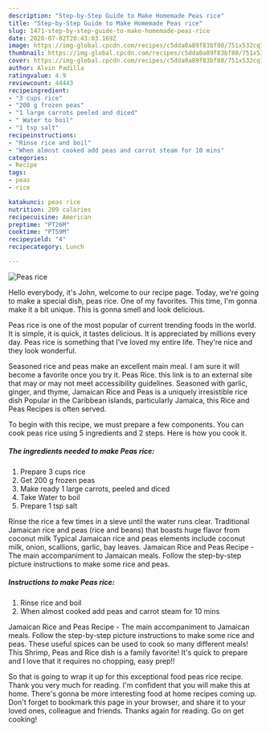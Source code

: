 ```yaml
---
description: "Step-by-Step Guide to Make Homemade Peas rice"
title: "Step-by-Step Guide to Make Homemade Peas rice"
slug: 1471-step-by-step-guide-to-make-homemade-peas-rice
date: 2020-07-02T20:43:03.169Z
image: https://img-global.cpcdn.com/recipes/c5dda0a89f83bf80/751x532cq70/peas-rice-recipe-main-photo.jpg
thumbnail: https://img-global.cpcdn.com/recipes/c5dda0a89f83bf80/751x532cq70/peas-rice-recipe-main-photo.jpg
cover: https://img-global.cpcdn.com/recipes/c5dda0a89f83bf80/751x532cq70/peas-rice-recipe-main-photo.jpg
author: Alvin Padilla
ratingvalue: 4.9
reviewcount: 44443
recipeingredient:
- "3 cups rice"
- "200 g frozen peas"
- "1 large carrots peeled and diced"
- " Water to boil"
- "1 tsp salt"
recipeinstructions:
- "Rinse rice and boil"
- "When almost cooked add peas and carrot steam for 10 mins"
categories:
- Recipe
tags:
- peas
- rice

katakunci: peas rice 
nutrition: 209 calories
recipecuisine: American
preptime: "PT26M"
cooktime: "PT59M"
recipeyield: "4"
recipecategory: Lunch

---
```



![Peas rice](https://img-global.cpcdn.com/recipes/c5dda0a89f83bf80/751x532cq70/peas-rice-recipe-main-photo.jpg)

Hello everybody, it's John, welcome to our recipe page. Today, we're going to make a special dish, peas rice. One of my favorites. This time, I'm gonna make it a bit unique. This is gonna smell and look delicious.

Peas rice is one of the most popular of current trending foods in the world. It is simple, it is quick, it tastes delicious. It is appreciated by millions every day. Peas rice is something that I've loved my entire life. They're nice and they look wonderful.

Seasoned rice and peas make an excellent main meal. I am sure it will become a favorite once you try it. Peas Rice. this link is to an external site that may or may not meet accessibility guidelines. Seasoned with garlic, ginger, and thyme, Jamaican Rice and Peas is a uniquely irresistible rice dish Popular in the Caribbean islands, particularly Jamaica, this Rice and Peas Recipes is often served.


To begin with this recipe, we must prepare a few components. You can cook peas rice using 5 ingredients and 2 steps. Here is how you cook it.

<!--inarticleads1-->

##### The ingredients needed to make Peas rice:

1. Prepare 3 cups rice
1. Get 200 g frozen peas
1. Make ready 1 large carrots, peeled and diced
1. Take  Water to boil
1. Prepare 1 tsp salt


Rinse the rice a few times in a sieve until the water runs clear. Traditional Jamaican rice and peas (rice and beans) that boasts huge flavor from coconut milk Typical Jamaican rice and peas elements include coconut milk, onion, scallions, garlic, bay leaves. Jamaican Rice and Peas Recipe - The main accompaniment to Jamaican meals. Follow the step-by-step picture instructions to make some rice and peas. 

<!--inarticleads2-->

##### Instructions to make Peas rice:

1. Rinse rice and boil
1. When almost cooked add peas and carrot steam for 10 mins


Jamaican Rice and Peas Recipe - The main accompaniment to Jamaican meals. Follow the step-by-step picture instructions to make some rice and peas. These useful spices can be used to cook so many different meals! This Shrimp, Peas and Rice dish is a family favorite! It&#39;s quick to prepare and I love that it requires no chopping, easy prep!! 

So that is going to wrap it up for this exceptional food peas rice recipe. Thank you very much for reading. I'm confident that you will make this at home. There's gonna be more interesting food at home recipes coming up. Don't forget to bookmark this page in your browser, and share it to your loved ones, colleague and friends. Thanks again for reading. Go on get cooking!
